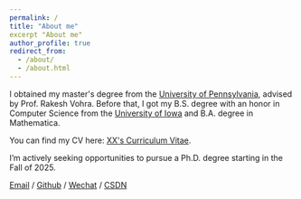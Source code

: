 ```yaml
---
permalink: /
title: "About me"
excerpt "About me"
author_profile: true
redirect_from: 
  - /about/
  - /about.html
---
```


I obtained my master's degree from the [University of Pennsylvania](https://www.upenn.edu/), advised by Prof. Rakesh Vohra. Before that, I got my B.S. degree with an honor in Computer Science from the [University of Iowa](https://uiowa.edu/) and B.A. degree in Mathematica.

You can find my CV here: [XX's Curriculum Vitae](../assets/Curriculum_Vitae.pdf). 

I’m actively seeking opportunities to pursue a Ph.D. degree starting in the Fall of 2025.

[Email](zwang380@seas.upenn.edu) / [Github](https://github.com/frunkyzhong) / [Wechat](../images/wechat.jpg) / [CSDN](https://blog.csdn.net/qd1813100174?spm=1000.2115.3001.5343)
